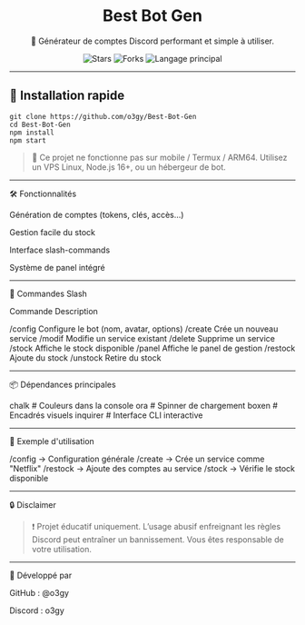 <h1 align="center">Best Bot Gen</h1>
<p align="center">
  🔐 Générateur de comptes Discord performant et simple à utiliser.
</p>

<p align="center">
  <img src="https://img.shields.io/github/stars/o3gy/Best-Bot-Gen?color=orange&style=flat-square" alt="Stars">
  <img src="https://img.shields.io/github/forks/o3gy/Best-Bot-Gen?color=blue&style=flat-square" alt="Forks">
  <img src="https://img.shields.io/github/languages/top/o3gy/Best-Bot-Gen?style=flat-square" alt="Langage principal">
</p>

---

## 🚀 Installation rapide

```
git clone https://github.com/o3gy/Best-Bot-Gen
cd Best-Bot-Gen
npm install
npm start
```

> 📵 Ce projet ne fonctionne pas sur mobile / Termux / ARM64.
Utilisez un VPS Linux, Node.js 16+, ou un hébergeur de bot.




---

🛠️ Fonctionnalités

Génération de comptes (tokens, clés, accès...)

Gestion facile du stock

Interface slash-commands

Système de panel intégré



---

💬 Commandes Slash

Commande	Description

/config	Configure le bot (nom, avatar, options)
/create	Crée un nouveau service
/modif	Modifie un service existant
/delete	Supprime un service
/stock	Affiche le stock disponible
/panel	Affiche le panel de gestion
/restock	Ajoute du stock
/unstock	Retire du stock



---

📦 Dépendances principales

chalk     # Couleurs dans la console
ora       # Spinner de chargement
boxen     # Encadrés visuels
inquirer  # Interface CLI interactive


---

🧠 Exemple d'utilisation

/config     → Configuration générale
/create     → Crée un service comme "Netflix"
/restock    → Ajoute des comptes au service
/stock      → Vérifie le stock disponible


---

🔒 Disclaimer

> ❗ Projet éducatif uniquement.
L’usage abusif enfreignant les règles Discord peut entraîner un bannissement.
Vous êtes responsable de votre utilisation.




---

👤 Développé par

GitHub : @o3gy

Discord : o3gy
